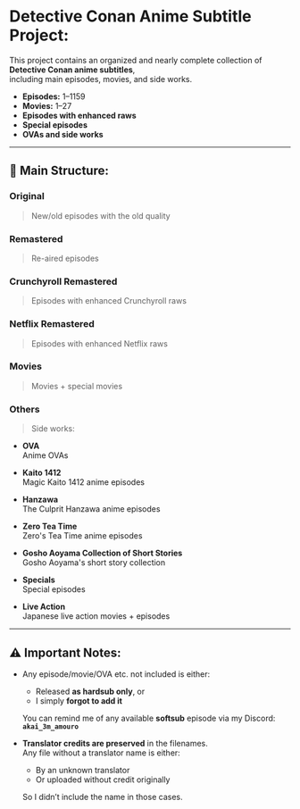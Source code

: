 # Detective Conan Anime Subtitle Project:

This project contains an organized and nearly complete collection of **Detective Conan anime subtitles**,  
including main episodes, movies, and side works.

- **Episodes:** 1–1159  
- **Movies:** 1–27  
- **Episodes with enhanced raws**  
- **Special episodes**  
- **OVAs and side works**

---

## 📂 Main Structure:

### **Original**
> New/old episodes with the old quality

### **Remastered**
> Re-aired episodes

### **Crunchyroll Remastered**
> Episodes with enhanced Crunchyroll raws

### **Netflix Remastered**
> Episodes with enhanced Netflix raws

### **Movies**
> Movies + special movies

### **Others**
> Side works:

- **OVA**  
  Anime OVAs

- **Kaito 1412**  
  Magic Kaito 1412 anime episodes

- **Hanzawa**  
  The Culprit Hanzawa anime episodes

- **Zero Tea Time**  
  Zero's Tea Time anime episodes

- **Gosho Aoyama Collection of Short Stories**  
  Gosho Aoyama's short story collection

- **Specials**  
  Special episodes

- **Live Action**  
  Japanese live action movies + episodes

---

## ⚠️ Important Notes:

- Any episode/movie/OVA etc. not included is either:
  - Released **as hardsub only**, or  
  - I simply **forgot to add it**

  You can remind me of any available **softsub** episode via my Discord:  
  **`akai_3m_amouro`**

- **Translator credits are preserved** in the filenames.  
  Any file without a translator name is either:
  - By an unknown translator  
  - Or uploaded without credit originally

  So I didn’t include the name in those cases.
